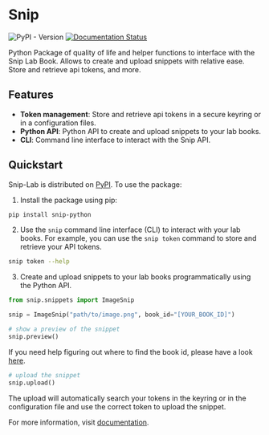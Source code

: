 # Snip

![PyPI - Version](https://img.shields.io/pypi/v/snip-python?logoColor=green&color=%234bc51d)
[![Documentation Status](https://readthedocs.org/projects/snip-python/badge/?version=latest)](https://snip-python.readthedocs.io/en/latest/?badge=latest)

Python Package of quality of life and helper functions to interface with the Snip Lab Book. Allows to create and upload snippets with relative ease. Store and retrieve api tokens, and more.

## Features

<!-- start features -->

- **Token management**: Store and retrieve api tokens in a secure keyring or in a configuration files.
- **Python API**: Python API to create and upload snippets to your lab books.
- **CLI**: Command line interface to interact with the Snip API.

<!-- end features -->

## Quickstart

<!-- start quickstart -->

Snip-Lab is distributed on [PyPI]. To use the package:

1. Install the package using pip:

```bash
pip install snip-python
```
2. Use the `snip` command line interface (CLI) to interact with your lab books. For example, you can use the `snip token` command to store and retrieve your API tokens.

```bash
snip token --help
```

3. Create and upload snippets to your lab books programmatically using the Python API.

```python
from snip.snippets import ImageSnip

snip = ImageSnip("path/to/image.png", book_id="[YOUR_BOOK_ID]")

# show a preview of the snippet
snip.preview()
```

If you need help figuring out where to find the book id, please have a look [here](https://snip-python.readthedocs.io/en/latest/tokens.html#how-to-find-the-book-id).

```python
# upload the snippet
snip.upload()
```

The upload will automatically search your tokens in the keyring or in the configuration file and use the correct token to upload the snippet.

[pypi]: https://pypi.org/project/snip-python/

<!-- end quickstart -->


For more information, visit [documentation][quickstart-docs].

[quickstart-docs]: https://snip-python.readthedocs.io/en/latest/quickstart.html

